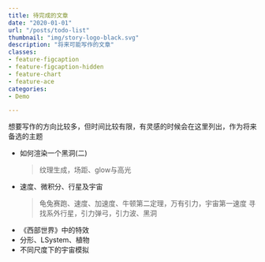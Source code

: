 ```yaml
---
title: 待完成的文章
date: "2020-01-01"
url: "/posts/todo-list"
thumbnail: "img/story-logo-black.svg"
description: "将来可能写作的文章"
classes:
- feature-figcaption
- feature-figcaption-hidden
- feature-chart
- feature-ace
categories:
- Demo

---
```

想要写作的方向比较多，但时间比较有限，有灵感的时候会在这里列出，作为将来备选的主题
<!--more-->

- 如何渲染一个黑洞(二)
	> 纹理生成，场距、glow与高光
- 速度、微积分、行星及宇宙
	> 龟兔赛跑、速度、加速度、牛顿第二定理，万有引力，宇宙第一速度
	> 寻找系外行星，引力弹弓，引力波、黑洞
- 《西部世界》中的特效
- 分形、LSystem、植物
- 不同尺度下的宇宙模拟